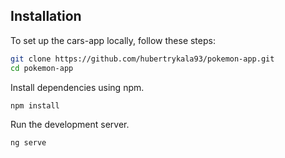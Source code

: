 ## Installation

To set up the cars-app locally, follow these steps:

```bash
git clone https://github.com/hubertrykala93/pokemon-app.git
cd pokemon-app
```

Install dependencies using npm.

```bash
npm install
```

Run the development server.

```bash
ng serve
```